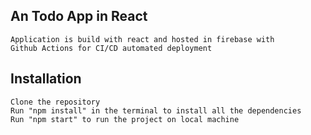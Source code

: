 ## An Todo App in React

    Application is build with react and hosted in firebase with
    Github Actions for CI/CD automated deployment

## Installation

    Clone the repository
    Run "npm install" in the terminal to install all the dependencies
    Run "npm start" to run the project on local machine
